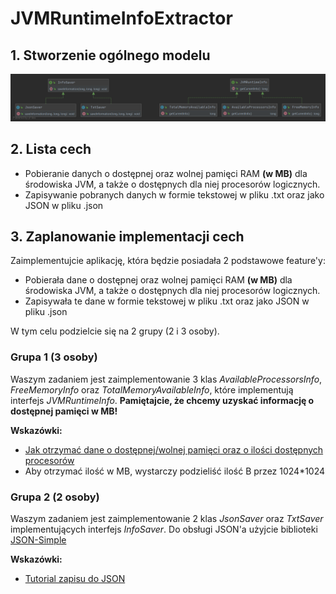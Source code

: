 # JVMRuntimeInfoExtractor

## 1. Stworzenie ogólnego modelu
![UML Diagram](./UML.png)

## 2. Lista cech
* Pobieranie danych o dostępnej oraz wolnej pamięci RAM **(w MB)** dla środowiska JVM, a także o dostępnych dla niej procesorów logicznych.
* Zapisywanie pobranych danych w formie tekstowej w pliku .txt oraz jako JSON w pliku .json

## 3. Zaplanowanie implementacji cech
Zaimplementujcie aplikację, która będzie posiadała 2 podstawowe feature'y:
* Pobierała dane o dostępnej oraz wolnej pamięci RAM **(w MB)** dla środowiska JVM, a także o dostępnych dla niej procesorów logicznych.
* Zapisywała te dane w formie tekstowej w pliku .txt oraz jako JSON w pliku .json

W tym celu podzielcie się na 2 grupy (2 i 3 osoby).

### Grupa 1 (3 osoby)
Waszym zadaniem jest zaimplementowanie 3 klas *AvailableProcessorsInfo*, *FreeMemoryInfo* oraz *TotalMemoryAvailableInfo*, które implementują interfejs *JVMRuntimeInfo*.
**Pamiętajcie, że chcemy uzyskać informację o dostępnej pamięci w MB!**

**Wskazówki:**

* [Jak otrzymać dane o dostępnej/wolnej pamięci oraz o ilości dostępnych procesorów](https://stackoverflow.com/a/25596)
* Aby otrzymać ilość w MB, wystarczy podzieliść ilość B przez 1024*1024

### Grupa 2 (2 osoby)
Waszym zadaniem jest zaimplementowanie 2 klas *JsonSaver* oraz *TxtSaver* implementujących interfejs *InfoSaver*.
Do obsługi JSON'a użyjcie biblioteki [JSON-Simple](https://code.google.com/archive/p/json-simple/)

**Wskazówki:**

* [Tutorial zapisu do JSON](https://howtodoinjava.com/java/library/json-simple-read-write-json-examples/)
